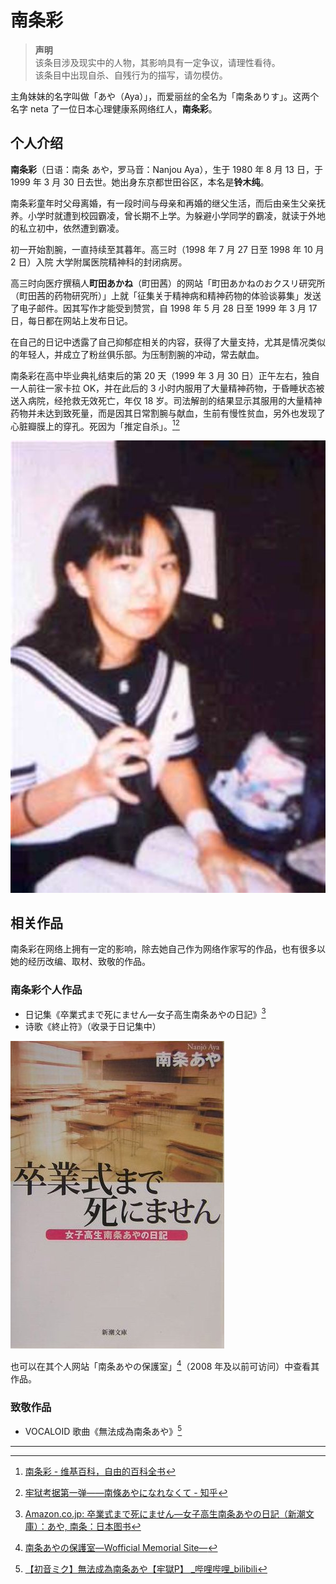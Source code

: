 # 南条彩

> **声明**  
> 该条目涉及现实中的人物，其影响具有一定争议，请理性看待。  
> 该条目中出现自杀、自残行为的描写，请勿模仿。

主角妹妹的名字叫做「あや（Aya）」，而爱丽丝的全名为「南条ありす」。这两个名字 neta 了一位日本心理健康系网络红人，**南条彩**。

## 个人介绍

**南条彩**（日语：南条 あや，罗马音：Nanjou Aya），生于 1980 年 8 月 13 日，于 1999 年 3 月 30 日去世。她出身东京都世田谷区，本名是**铃木纯**。

南条彩童年时父母离婚，有一段时间与母亲和再婚的继父生活，而后由亲生父亲抚养。小学时就遭到校园霸凌，曾长期不上学。为躲避小学同学的霸凌，就读于外地的私立初中，依然遭到霸凌。

初一开始割腕，一直持续至其暮年。高三时（1998 年 7 月 27 日至 1998 年 10 月 2 日）入院
大学附属医院精神科的封闭病房。

高三时向医疗撰稿人**町田あかね**（町田茜）的网站「町田あかねのおクスリ研究所（町田茜的药物研究所）」上就「征集关于精神病和精神药物的体验谈募集」发送了电子邮件。因其写作才能受到赞赏，自 1998 年 5 月 28 日至 1999 年 3 月 17 日，每日都在网站上发布日记。

在自己的日记中透露了自己抑郁症相关的内容，获得了大量支持，尤其是情况类似的年轻人，并成立了粉丝俱乐部。为压制割腕的冲动，常去献血。

南条彩在高中毕业典礼结束后的第 20 天（1999 年 3 月  30 日）正午左右，独自一人前往一家卡拉 OK，并在此后的 3 小时内服用了大量精神药物，于昏睡状态被送入病院，经抢救无效死亡，年仅 18 岁。司法解剖的结果显示其服用的大量精神药物并未达到致死量，而是因其日常割腕与献血，生前有慢性贫血，另外也发现了心脏瓣膜上的穿孔。死因为「推定自杀」。[^1][^2]

![nanjou_aya](../images/nanjou_aya.jpg)

## 相关作品

南条彩在网络上拥有一定的影响，除去她自己作为网络作家写的作品，也有很多以她的经历改编、取材、致敬的作品。

### 南条彩个人作品

- 日记集《卒業式まで死にません―女子高生南条あやの日記》[^3]
- 诗歌《終止符》（收录于日记集中）

![diary](../images/diary_of_nanjou.jpg)
  
也可以在其个人网站「南条あやの保護室」[^4]（2008 年及以前可访问）中查看其作品。

### 致敬作品

- VOCALOID 歌曲《無法成為南条あや》[^5]

---

[^1]: [南条彩 - 维基百科，自由的百科全书](https://zh.wikipedia.org/wiki/%E5%8D%97%E6%9D%A1%E5%BD%A9)  
[^2]: [牢狱考据第一弹——南條あやになれなくて - 知乎](https://zhuanlan.zhihu.com/p/40542902)  
[^3]: [Amazon.co.jp: 卒業式まで死にません―女子高生南条あやの日記（新潮文庫）：あや, 南条：日本图书](https://www.amazon.co.jp/%E5%8D%92%E6%A5%AD%E5%BC%8F%E3%81%BE%E3%81%A7%E6%AD%BB%E3%81%AB%E3%81%BE%E3%81%9B%E3%82%93%E2%80%95%E5%A5%B3%E5%AD%90%E9%AB%98%E7%94%9F%E5%8D%97%E6%9D%A1%E3%81%82%E3%82%84%E3%81%AE%E6%97%A5%E8%A8%98-%E6%96%B0%E6%BD%AE%E6%96%87%E5%BA%AB-%E5%8D%97%E6%9D%A1-%E3%81%82%E3%82%84/dp/4101420211)  
[^4]: [南条あやの保護室―Wofficial Memorial Site―](https://web.archive.org/web/20030805035852/nanjouaya.com/hogoshitsu/memory/index.html)  
[^5]: [【初音ミク】無法成為南条あや【牢獄P】 \_哔哩哔哩\_bilibili](https://www.bilibili.com/video/BV1GW411v7ug)